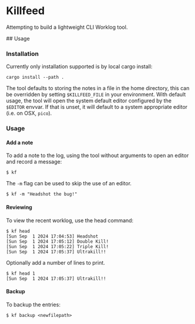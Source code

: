 # Killfeed

Attempting to build a lightweight CLI Worklog tool.

## Usage

### Installation

Currently only installation supported is by local cargo install:
```
cargo install --path .
```

The tool defaults to storing the notes in a file in the home directory, this can be overridden by setting `$KILLFEED_FILE` in your environment.
With default usage, the tool will open the system default editor configured by the `$EDITOR` envvar. If that is unset, it will default to a system
appropriate editor (i.e. on OSX, `pico`).

### Usage

#### Add a note

To add a note to the log, using the tool without arguments to open an editor and record a message:

```
$ kf
```

The `-m` flag can be used to skip the use of an editor.

```
$ kf -m "Headshot the bug!"
```

#### Reviewing

To view the recent worklog, use the head command:

```
$ kf head
[Sun Sep  1 2024 17:04:53] Headshot
[Sun Sep  1 2024 17:05:12] Double Kill!
[Sun Sep  1 2024 17:05:22] Triple Kill!
[Sun Sep  1 2024 17:05:37] Ultrakill!!
```

Optionally add a number of lines to print.

```
$ kf head 1
[Sun Sep  1 2024 17:05:37] Ultrakill!!
```


#### Backup

To backup the entries:
```
$ kf backup <newfilepath>
```